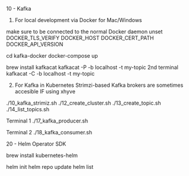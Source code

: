 
10 - Kafka 

1. For local development via Docker for Mac/Windows

make sure to be connected to the normal Docker daemon
unset DOCKER_TLS_VERIFY DOCKER_HOST DOCKER_CERT_PATH DOCKER_API_VERSION

cd kafka-docker
docker-compose up

brew install kafkacat
kafkacat -P -b localhost -t my-topic
2nd terminal
kafkacat -C -b localhost -t my-topic




2. For Kafka in Kubernetes 
Strimzi-based Kafka brokers are sometimes accesible IF using xhyve

./10_kafka_strimiz.sh
./12_create_cluster.sh
./13_create_topic.sh
./14_list_topics.sh

Terminal 1
./17_kafka_producer.sh

Terminal 2
./18_kafka_consumer.sh







20 - Helm Operator SDK


brew install kubernetes-helm

helm init
helm repo update
helm list


